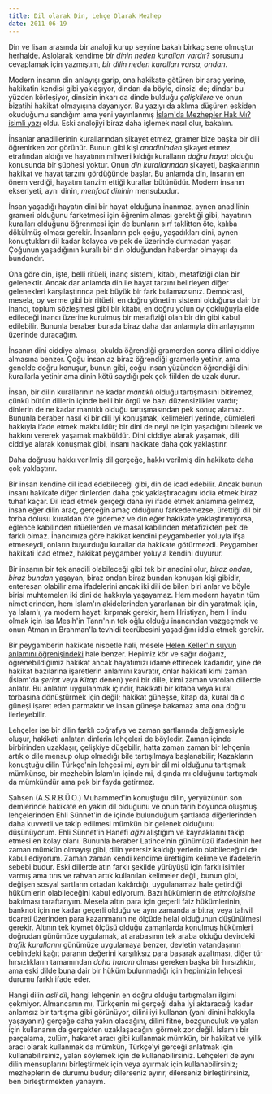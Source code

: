 ```yaml
---
title: Dil olarak Din, Lehçe Olarak Mezhep
date: 2011-06-19
---
```


Din ve lisan arasında bir analoji kurup seyrine bakalı birkaç sene
olmuştur herhalde. Aslolarak kendime *bir dinin neden kuralları vardır?*
sorusunu cevaplamak için yazmıştım, *bir dilin neden kuralları varsa,
ondan.*

Modern insanın din anlayışı garip, ona hakikate götüren bir araç yerine,
hakikatin kendisi gibi yaklaşıyor, dindarı da böyle, dinsizi de; dindar
bu yüzden körleşiyor, dinsizin inkarı da dinde bulduğu *çelişkilere* ve
onun bizatihi hakikat olmayışına dayanıyor. Bu yazıyı da aklıma düşüren
eskiden okuduğumu sandığım ama yeni yayınlanmış [İslam'da Mezhepler Hak
Mı? isimli
yazı](http://panteidar.wordpress.com/2011/06/08/islamda-mezhepler-hak-mi/)
oldu. Eski analojiyi biraz daha işlemek nasıl olur, bakalım.

İnsanlar anadillerinin kurallarından şikayet etmez, gramer bize başka
bir dili öğrenirken zor görünür. Bunun gibi kişi *anadininden* şikayet
etmez, etrafından aldığı ve hayatının mihveri kıldığı kuralların *doğru
hayat* olduğu konusunda bir şüphesi yoktur. Onun *din kurallarından*
şikayeti, başkalarının hakikat ve hayat tarzını gördüğünde başlar. Bu
anlamda din, insanın en önem verdiği, hayatını tanzim ettiği kurallar
bütünüdür. Modern insanın ekseriyeti, aynı dinin, *menfaat dininin*
mensubudur.

İnsan yaşadığı hayatın dini bir hayat olduğuna inanmaz, aynen anadilinin
grameri olduğunu farketmesi için öğrenim alması gerektiği gibi,
hayatının kuralları olduğunu öğrenmesi için de bunların sırf taklitten
öte, kalıba dökülmüş olması gerekir. İnsanların pek çoğu, yaşadıkları
dini, aynen konuştukları dil kadar kolayca ve pek de üzerinde durmadan
yaşar. Çoğunun yaşadığının kurallı bir din olduğundan haberdar olmayışı
da bundandır.

Ona göre din, işte, belli ritüeli, inanç sistemi, kitabı, metafiziği
olan bir gelenektir. Ancak dar anlamda din ile hayat tarzını belirleyen
diğer gelenekleri karşılaştırınca pek büyük bir fark bulamazsınız.
Demokrasi, mesela, oy verme gibi bir ritüeli, en doğru yönetim sistemi
olduğuna dair bir inancı, toplum sözleşmesi gibi bir kitabı, en doğru
yolun oy çokluğuyla elde edileceği inancı üzerine kurulmuş bir
metafiziği olan bir din gibi kabul edilebilir. Bununla beraber burada
biraz daha dar anlamıyla din anlayışının üzerinde duracağım.

İnsanın dini ciddiye alması, okulda öğrendiği gramerden sonra dilini
ciddiye almasına benzer. Çoğu insan az biraz öğrendiği gramerle yetinir,
ama genelde doğru konuşur, bunun gibi, çoğu insan yüzünden öğrendiği
dini kurallarla yetinir ama dinin kötü saydığı pek çok fiilden de uzak
durur.

İnsan, bir dilin kurallarının ne kadar *mantıklı* olduğu tartışmasını
bitiremez, çünkü bütün dillerin içinde belli bir örgü ve bazı
düzensizlikler vardır; dinlerin de ne kadar mantıklı olduğu
tartışmasından pek sonuç alamaz. Bununla beraber nasıl ki bir dili iyi
konuşmak, kelimeleri yerinde, cümleleri hakkıyla ifade etmek makbuldür;
bir dini de neyi ne için yaşadığını bilerek ve hakkını vererek yaşamak
makbüldür. Dini ciddiye alarak yaşamak, dili ciddiye alarak konuşmak
gibi, insanı hakikate daha çok yaklaştırır.

Daha doğrusu hakkı verilmiş dil gerçeğe, hakkı verilmiş din hakikate
daha çok yaklaştırır.

Bir insan kendine dil icad edebileceği gibi, din de icad edebilir. Ancak
bunun insanı hakikate diğer dinlerden daha çok yaklaştıracağını iddia
etmek biraz tuhaf kaçar. Dil icad etmek gerçeği daha iyi ifade etmek
anlamına gelmez, insan eğer dilin araç, gerçeğin amaç olduğunu
farkedemezse, ürettiği dil bir torba dolusu kuraldan öte gidemez ve din
eğer hakikate yaklaştırmıyorsa, eğlence kabilinden ritüellerden ve masal
kabilinden metafizikten pek de farklı olmaz. İnancımıza göre hakikat
kendini peygamberler yoluyla ifşa etmeseydi, onların buyurduğu kurallar
da hakikate götürmezdi. Peygamber hakikati icad etmez, hakikat peygamber
yoluyla kendini duyurur.

Bir insanın bir tek anadili olabileceği gibi tek bir anadini olur,
*biraz ondan, biraz bundan* yaşayan, biraz ondan biraz bundan konuşan
kişi gibidir, enteresan olabilir ama ifadelerini ancak iki dili de bilen
biri anlar ve böyle birisi muhtemelen iki dini de hakkıyla yaşayamaz.
Hem modern hayatın tüm nimetlerinden, hem İslam'ın akidelerinden
yararlanan bir din yaratmak için, ya İslam'ı, ya modern hayatı kırpmak
gerekir, hem Hristiyan, hem Hindu olmak için İsa Mesih'in Tanrı'nın tek
oğlu olduğu inancından vazgeçmek ve onun Atman'ın Brahman'la tevhidi
tecrübesini yaşadığını iddia etmek gerekir.

Bir peygamberin hakikate nisbetle hali, mesele [Helen Keller'in suyun
anlamını öğrenişindeki](http://gardenofpraise.com/ibdkell.htm) hale
benzer. Hepimiz kör ve sağır doğarız, öğrenebildiğimiz hakikat ancak
hayatımızı idame ettirecek kadarıdır, yine de hakikat bazılarına
işaretlerin anlamını kavratır, onlar hakikati kimi zaman (İslam'da
*şeriat* veya *Kitap* denen) yeni bir dille, kimi zaman varolan dillerde
anlatır. Bu anlatım uygulanmak içindir, hakikati bir kitaba veya kural
torbasına dönüştürmek için değil; hakikat güneşse, kitap da, kural da o
güneşi işaret eden parmaktır ve insan güneşe bakamaz ama ona doğru
ilerleyebilir.

Lehçeler ise bir dilin farklı coğrafya ve zaman şartlarında değişmesiyle
oluşur, hakikati anlatan dinlerin lehçeleri de böyledir. Zaman içinde
birbirinden uzaklaşır, çelişkiye düşebilir, hatta zaman zaman bir
lehçenin artık o dile mensup olup olmadığı bile tartışılmaya
başlanabilir; Kazakların konuştuğu dilin Türkçe'nin lehçesi mi, ayrı bir
dil mi olduğunu tartışmak mümkünse, bir mezhebin İslam'ın içinde mi,
dışında mı olduğunu tartışmak da mümkündür ama pek bir fayda getirmez.

Şahsen (A.S.R.B.Ü.O.) Muhammed'in konuştuğu dilin, yeryüzünün son
demlerinde hakikate en yakın dil olduğunu ve onun tarih boyunca oluşmuş
lehçelerinden Ehli Sünnet'in de içinde bulunduğum şartlarda
diğerlerinden daha kuvvetli ve takip edilmesi mümkün bir gelenek
olduğunu düşünüyorum. Ehli Sünnet'in Hanefi *ağzı* alıştığım ve
kaynaklarını takip etmesi en kolay olanı. Bununla beraber Latince'nin
günümüzü ifadesinin her zaman mümkün olmayışı gibi, dilin yetersiz
kaldığı yerlerin olabileceğini de kabul ediyorum. Zaman zaman kendi
kendime ürettiğim kelime ve ifadelerin sebebi budur. Eski dillerde atın
farklı şekilde yürüyüşü için farklı isimler varmış ama tırıs ve rahvan
artık kullanılan kelimeler değil, bunun gibi, değişen sosyal şartların
ortadan kaldırdığı, uygulanamaz hale getirdiği hükümlerin olabileceğini
kabul ediyorum. Bazı hükümlerin de *etimolojisine* bakılması
taraftarıyım. Mesela altın para için geçerli faiz hükümlerinin, banknot
için ne kadar geçerli olduğu ve aynı zamanda arbitraj veya tahvil
ticareti üzerinden para kazanmanın ne ölçüde helal olduğunun düşünülmesi
gerekir. Altının tek kıymet ölçüsü olduğu zamanlarda konulmuş hükümleri
doğrudan günümüze uygulamak, at arabasının tek araba olduğu devirdeki
*trafik kurallarını* günümüze uygulamaya benzer, devletin vatandaşının
cebindeki kağıt paranın değerini karşılıksız para basarak azaltması,
diğer tür hırsızlıkların tamamından *daha haram* olması gereken başka
bir hırsızlıktır, ama eski dilde buna dair bir hüküm bulunmadığı için
hepimizin lehçesi durumu farklı ifade eder.

Hangi dilin *asli dil*, hangi lehçenin en doğru olduğu tartışmaları
ilgimi çekmiyor. Almancanın mı, Türkçenin mi gerçeği daha iyi aktaracağı
kadar anlamsız bir tartışma gibi görünüyor, dilini iyi kullanan (yani
dinini hakkıyla yaşayanın) gerçeğe daha yakın olacağını, dilini fitne,
bozgunculuk ve yalan için kullananın da gerçekten uzaklaşacağını görmek
zor değil. İslam'ı bir parçalama, zulüm, hakaret aracı gibi kullanmak
mümkün, bir hakikat ve iyilik aracı olarak kullanmak da mümkün,
Türkçe'yi gerçeği anlatmak için kullanabilirsiniz, yalan söylemek için
de kullanabilirsiniz. Lehçeleri de aynı dilin mensuplarını birleştirmek
için veya ayırmak için kullanabilirsiniz; mezheplerin de durumu budur;
dilerseniz ayırır, dilerseniz birleştirirsiniz, ben birleştirmekten
yanayım.

